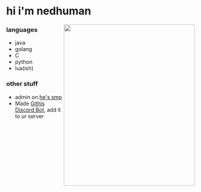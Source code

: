 # hi i'm nedhuman

<img align="right" width="350" height="430" src="https://github.com/user-attachments/assets/fb23fe9f-a8c4-461b-a182-a1e905fd073a">

### languages

* java
* golang
* C
* python
* lua(ish)

### other stuff
* admin on [he's smp](https://heesesmp.com)
* Made [Githis Discord Bot](https://discord.com/oauth2/authorize?client_id=1236612862236033055), add it to ur server
